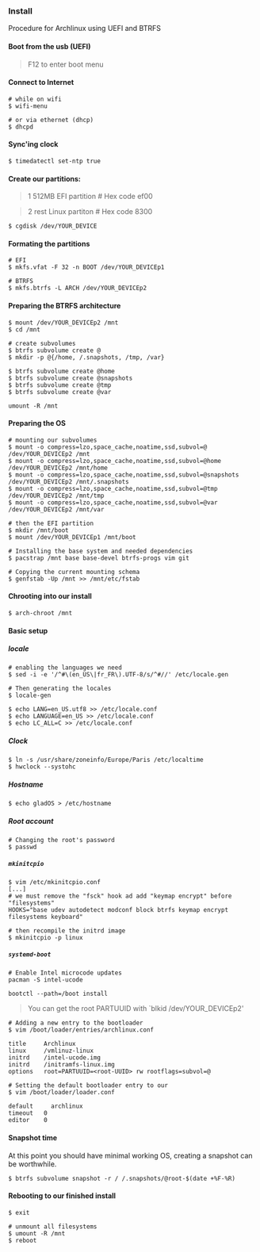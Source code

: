 ### Install

Procedure for Archlinux using UEFI and BTRFS

#### Boot from the usb (UEFI)

> F12 to enter boot menu

#### Connect to Internet

```
# while on wifi
$ wifi-menu

# or via ethernet (dhcp)
$ dhcpd
```

#### Sync'ing clock

```
$ timedatectl set-ntp true
```

#### Create our partitions:

> 1 512MB EFI partition # Hex code ef00

> 2 rest Linux partiton  # Hex code 8300

```
$ cgdisk /dev/YOUR_DEVICE
```

#### Formating the partitions

```
# EFI
$ mkfs.vfat -F 32 -n BOOT /dev/YOUR_DEVICEp1

# BTRFS
$ mkfs.btrfs -L ARCH /dev/YOUR_DEVICEp2
```

#### Preparing the BTRFS architecture

```
$ mount /dev/YOUR_DEVICEp2 /mnt
$ cd /mnt

# create subvolumes
$ btrfs subvolume create @
$ mkdir -p @{/home, /.snapshots, /tmp, /var}

$ btrfs subvolume create @home
$ btrfs subvolume create @snapshots
$ btrfs subvolume create @tmp
$ btrfs subvolume create @var

umount -R /mnt
```

#### Preparing the OS

```
# mounting our subvolumes
$ mount -o compress=lzo,space_cache,noatime,ssd,subvol=@ /dev/YOUR_DEVICEp2 /mnt
$ mount -o compress=lzo,space_cache,noatime,ssd,subvol=@home /dev/YOUR_DEVICEp2 /mnt/home
$ mount -o compress=lzo,space_cache,noatime,ssd,subvol=@snapshots /dev/YOUR_DEVICEp2 /mnt/.snapshots
$ mount -o compress=lzo,space_cache,noatime,ssd,subvol=@tmp /dev/YOUR_DEVICEp2 /mnt/tmp
$ mount -o compress=lzo,space_cache,noatime,ssd,subvol=@var /dev/YOUR_DEVICEp2 /mnt/var

# then the EFI partition
$ mkdir /mnt/boot
$ mount /dev/YOUR_DEVICEp1 /mnt/boot

# Installing the base system and needed dependencies
$ pacstrap /mnt base base-devel btrfs-progs vim git

# Copying the current mounting schema
$ genfstab -Up /mnt >> /mnt/etc/fstab
```

#### Chrooting into our install

```
$ arch-chroot /mnt
```

#### Basic setup

##### locale

```
# enabling the languages we need
$ sed -i -e '/^#\(en_US\|fr_FR\).UTF-8/s/^#//' /etc/locale.gen

# Then generating the locales
$ locale-gen

$ echo LANG=en_US.utf8 >> /etc/locale.conf
$ echo LANGUAGE=en_US >> /etc/locale.conf
$ echo LC_ALL=C >> /etc/locale.conf
```

##### Clock

```
$ ln -s /usr/share/zoneinfo/Europe/Paris /etc/localtime
$ hwclock --systohc
```

##### Hostname

```
$ echo gladOS > /etc/hostname
```

##### Root account

```
# Changing the root's password
$ passwd
```

##### `mkinitcpio`

```
$ vim /etc/mkinitcpio.conf
[...]
# we must remove the "fsck" hook ad add "keymap encrypt" before "filesystems"
HOOKS="base udev autodetect modconf block btrfs keymap encrypt filesystems keyboard"

# then recompile the initrd image
$ mkinitcpio -p linux
```

##### `systemd-boot`

```
# Enable Intel microcode updates
pacman -S intel-ucode

bootctl --path=/boot install
```

> You can get the root PARTUUID with `blkid /dev/YOUR_DEVICEp2'

```
# Adding a new entry to the bootloader
$ vim /boot/loader/entries/archlinux.conf

title     Archlinux
linux     /vmlinuz-linux
initrd    /intel-ucode.img
initrd    /initramfs-linux.img
options   root=PARTUUID=<root-UUID> rw rootflags=subvol=@ 
```

```
# Setting the default bootloader entry to our
$ vim /boot/loader/loader.conf

default		archlinux
timeout   0
editor    0
```

####  Snapshot time

At this point you should have minimal working OS, creating a snapshot can be worthwhile.

```
$ btrfs subvolume snapshot -r / /.snapshots/@root-$(date +%F-%R)
```

#### Rebooting to our finished install

```
$ exit

# unmount all filesystems
$ umount -R /mnt
$ reboot
```
